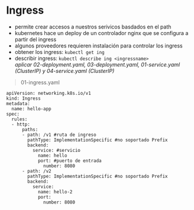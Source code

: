 # Ingress
- permite crear accesos a nuestros serivicos basdados en el path
- kubernetes hace un deploy de un controlador nginx que se configura a partir del ingress
- algunos proveedores requieren instalación para controlar los ingress
- obtener los ingress: `kubectl get ing`
- describir ingress: `kubectl describe ing <ingressname>`  
*aplicar 02-deployment.yaml, 03-deployment.yaml, 01-service.yaml (ClusterIP) y 04-service.yaml (ClusterIP)*
> 01-ingress.yaml
~~~
apiVersion: networking.k8s.io/v1
kind: Ingress
metadata:
  name: hello-app
spec:
  rules:
  - http:
      paths:
      - path: /v1 #ruta de ingreso
        pathType: ImplementationSpecific #no soportado Prefix
        backend:
          service: #servicio
            name: hello
            port: #puerto de entrada
              number: 8080
      - path: /v2
        pathType: ImplementationSpecific #no soportado Prefix
        backend:
          service:
            name: hello-2
            port:
              number: 8080
~~~